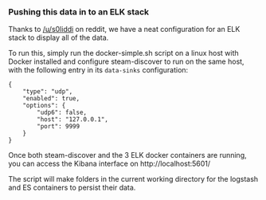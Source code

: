 
### Pushing this data in to an ELK stack

Thanks to [/u/s0liddi](https://www.reddit.com/r/lanparty/comments/4nb8rs/vectorama_2016_trying_out_opensourcelans/d4gqpsr)
on reddit, we have a neat configuration for an ELK stack to display all of the data. 

To run this, simply run the docker-simple.sh script on a linux host with Docker
installed and configure steam-discover to run on the same host, with the
following entry in its `data-sinks` configuration:

```
{
	"type": "udp",
	"enabled": true,
	"options": {
		"udp6": false,
		"host": "127.0.0.1",
		"port": 9999
	}
}

```

Once both steam-discover and the 3 ELK docker containers are running, you
can access the Kibana interface on http://localhost:5601/

The script will make folders in the current working directory for the
logstash and ES containers to persist their data.
